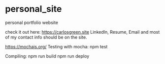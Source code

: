 # personal_site
personal portfolio website

check it out here:
https://carlosgreen.site
LinkedIn, Resume, Email and most of my contact info should be on the site.

https://mochajs.org/
Testing with mocha:
npm test

Compiling: 
npm run build
npm run deploy
